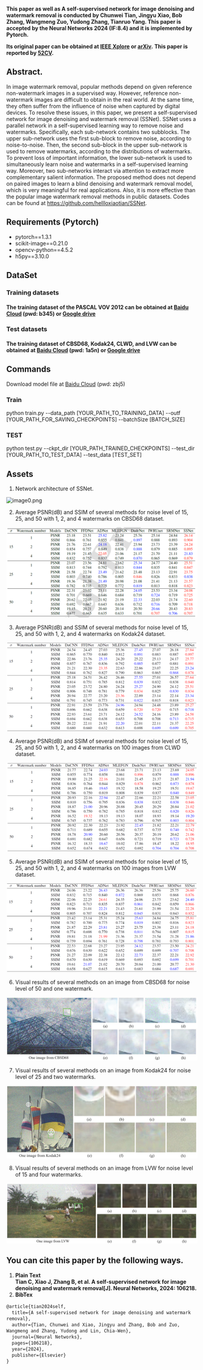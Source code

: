 **This paper as well as  A self-supervised network for image denoising and watermark removal is conducted by Chunwei Tian, Jingyu Xiao, Bob Zhang, Wangmeng Zuo, Yudong Zhang, Tianruo Yang. This  paper is accepted by the Neural Networks 2024 (IF:8.4) and it is implemented by Pytorch.**

**Its original paper can be obtained at [IEEE Xplore](https://ieeexplore.ieee.org/abstract/document/10464320) or [arXiv](https://arxiv.org/html/2403.05807v1).**
**This paper is reported by [52CV](https://mp.weixin.qq.com/s/5zZ61eU5oWLiPc-Aopn82w).**

## Abstract.

In image watermark removal, popular methods depend on given reference non-watermark images in a supervised way. However, reference non-watermark images are difficult to obtain in the real world. At the same time, they often suffer from the influence of noise when captured by digital devices. To resolve these issues, in this paper, we present a self-supervised network for image denoising and watermark removal (SSNet). SSNet uses a parallel network in a self-supervised learning way to remove noise and watermarks. Specifically, each sub-network contains two subblocks. The upper sub-network uses the first sub-block to remove noise, according to noise-to-noise. Then, the second sub-block in the upper sub-network is used to remove watermarks, according to the distributions of watermarks. To prevent loss of important information, the lower sub-network is used to simultaneously learn noise and watermarks in a self-supervised learning way. Moreover, two sub-networks interact via attention to extract more complementary salient information. The proposed method does not depend on paired images to learn a blind denoising and watermark removal model, which is very meaningful for real applications. Also, it is more effective than the popular image watermark removal methods in public datasets. Codes can be found at https://github.com/hellloxiaotian/SSNet.

## Requirements (Pytorch)

* pytorch==1.3.1
* scikit-image==0.21.0
* opencv-python==4.5.2
* h5py==3.10.0

## DataSet

### Training datasets

#### The training dataset of the PASCAL VOV 2012 can be obtained at [Baidu Cloud](https://pan.baidu.com/s/1frkXU6zJPHaJUi-bbp3JGg) (pwd: b345) or [Google drive](https://drive.google.com/drive/folders/19fCEPtyRYgExZMUQbkE6a5upROuU5Ckb?usp=drive_link)

### Test datasets

#### The training dataset of CBSD68, Kodak24, CLWD, and LVW can be obtained at [Baidu Cloud](https://pan.baidu.com/s/1AAGjCa7u5HK3F4QxmehOgw) (pwd: 1a5n) or [Google drive](https://drive.google.com/drive/folders/19fCEPtyRYgExZMUQbkE6a5upROuU5Ckb?usp=drive_link)

## Commands

Download model file at [Baidu Cloud](https://pan.baidu.com/s/1ZW9srk92VW75iAqlfSWe0g) (pwd: zbj5)

### Train

python train.py --data_path [YOUR_PATH_TO_TRAINING_DATA] --outf [YOUR_PATH_FOR_SAVING_CHECKPOINTS] --batchSize [BATCH_SIZE]

### TEST

python test.py --ckpt_dir [YOUR_PATH_TRAINED_CHECKPOINTS] --test_dir [YOUR_PATH_TO_TEST_DATA] --test_data [TEST_SET]

## Assets
1. Network architecture of SSNet.

![image0.png](assets/image0.png)

2. Average PSNR(dB) and SSIM of several methods for noise level of 15, 25, and 50 with 1, 2, and 4 watermarks on CBSD68 dataset.  

![image1.png](assets/image1.png)

3. Average PSNR(dB) and SSIM of several methods for noise level of 15, 25, and 50 with 1, 2, and 4 watermarks on Kodak24 dataset.  

![image2.png](assets/image2.png)

4. Average PSNR(dB) and SSIM of several methods for noise level of 15, 25, and 50 with 1, 2, and 4 watermarks on 100 images from CLWD dataset.

![image3.png](assets/image3.png)

5. Average PSNR(dB) and SSIM of several methods for noise level of 15, 25, and 50 with 1, 2, and 4 watermarks on 100 images from LVW dataset.

![image4.png](assets/image4.png)

6. Visual results of several methods on an image from CBSD68 for noise level of 50 and one watermark.

![image5.png](assets/image5.png)

7. Visual results of several methods on an image from Kodak24 for noise level of 25 and two watermarks.

![image6.png](assets/image6.png)

8. Visual results of several methods on an image from LVW for noise level of 15 and four watermarks.

![image7.png](assets/image7.png)



## You can cite this paper by the following ways.

1. **Plain Text**   
**Tian C, Xiao J, Zhang B, et al. A self-supervised network for image denoising and watermark removal[J]. Neural Networks, 2024: 106218.**  
2. **BibTex**
```
@article{tian2024self,
  title={A self-supervised network for image denoising and watermark removal},
  author={Tian, Chunwei and Xiao, Jingyu and Zhang, Bob and Zuo, Wangmeng and Zhang, Yudong and Lin, Chia-Wen},
  journal={Neural Networks},
  pages={106218},
  year={2024},
  publisher={Elsevier}
}
```

